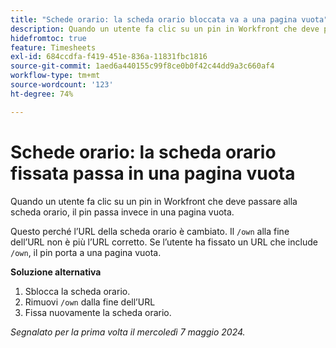 ```yaml
---
title: "Schede orario: la scheda orario bloccata va a una pagina vuota"
description: Quando un utente fa clic su un pin in Workfront che deve passare alla scheda orario, il pin viene invece visualizzato in una pagina vuota. È disponibile una soluzione alternativa.
hidefromtoc: true
feature: Timesheets
exl-id: 684ccdfa-f419-451e-836a-11831fbc1816
source-git-commit: 1aed6a440155c99f8ce0b0f42c44dd9a3c660af4
workflow-type: tm+mt
source-wordcount: '123'
ht-degree: 74%

---
```


# Schede orario: la scheda orario fissata passa in una pagina vuota

<!--article live for workaround-->

Quando un utente fa clic su un pin in Workfront che deve passare alla scheda orario, il pin passa invece in una pagina vuota.

Questo perché l’URL della scheda orario è cambiato. Il `/own` alla fine dell’URL non è più l’URL corretto. Se l’utente ha fissato un URL che include `/own`, il pin porta a una pagina vuota.

**Soluzione alternativa**

1. Sblocca la scheda orario.
1. Rimuovi `/own` dalla fine dell’URL
1. Fissa nuovamente la scheda orario.

_Segnalato per la prima volta il mercoledì 7 maggio 2024._

